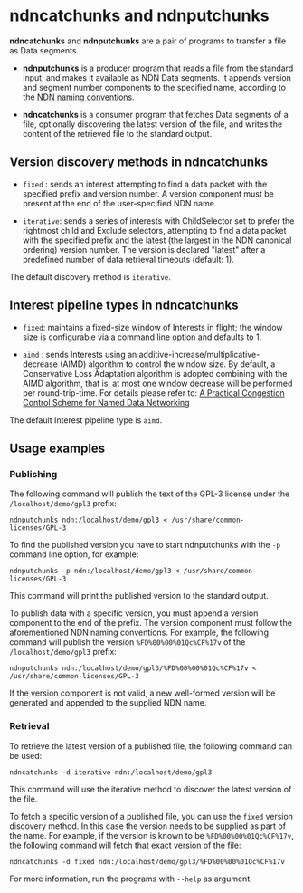 # ndncatchunks and ndnputchunks

**ndncatchunks** and **ndnputchunks** are a pair of programs to transfer a file as Data segments.

* **ndnputchunks** is a producer program that reads a file from the standard input, and makes
  it available as NDN Data segments.  It appends version and segment number components
  to the specified name, according to the
  [NDN naming conventions](http://named-data.net/publications/techreports/ndn-tr-22-ndn-memo-naming-conventions/).

* **ndncatchunks** is a consumer program that fetches Data segments of a file, optionally
  discovering the latest version of the file, and writes the content of the retrieved file to
  the standard output.

## Version discovery methods in ndncatchunks

* `fixed`    : sends an interest attempting to find a data packet with the
               specified prefix and version number. A version component must be present at the
               end of the user-specified NDN name.

* `iterative`: sends a series of interests with ChildSelector set to prefer the
               rightmost child and Exclude selectors, attempting to find a data packet with the
               specified prefix and the latest (the largest in the NDN canonical ordering)
               version number.  The version is declared "latest" after a predefined number of
               data retrieval timeouts (default: 1).

The default discovery method is `iterative`.

## Interest pipeline types in ndncatchunks

* `fixed`: maintains a fixed-size window of Interests in flight; the window size is configurable
           via a command line option and defaults to 1.

* `aimd` : sends Interests using an additive-increase/multiplicative-decrease (AIMD) algorithm to
           control the window size. By default, a Conservative Loss Adaptation algorithm is adopted
           combining with the AIMD algorithm, that is, at most one window decrease will be
           performed per round-trip-time. For details please refer to:
  [A Practical Congestion Control Scheme for Named Data
  Networking](https://www.researchgate.net/publication/306259672_A_Practical_Congestion_Control_Scheme_for_Named_Data_Networking)

The default Interest pipeline type is `aimd`.

## Usage examples

### Publishing

The following command will publish the text of the GPL-3 license under the `/localhost/demo/gpl3`
prefix:

    ndnputchunks ndn:/localhost/demo/gpl3 < /usr/share/common-licenses/GPL-3

To find the published version you have to start ndnputchunks with the `-p` command line option,
for example:

    ndnputchunks -p ndn:/localhost/demo/gpl3 < /usr/share/common-licenses/GPL-3

This command will print the published version to the standard output.

To publish data with a specific version, you must append a version component to the end of the
prefix. The version component must follow the aforementioned NDN naming conventions.
For example, the following command will publish the version `%FD%00%00%01Qc%CF%17v` of the
`/localhost/demo/gpl3` prefix:

    ndnputchunks ndn:/localhost/demo/gpl3/%FD%00%00%01Qc%CF%17v < /usr/share/common-licenses/GPL-3

If the version component is not valid, a new well-formed version will be generated and appended
to the supplied NDN name.


### Retrieval

To retrieve the latest version of a published file, the following command can be used:

    ndncatchunks -d iterative ndn:/localhost/demo/gpl3

This command will use the iterative method to discover the latest version of the file.

To fetch a specific version of a published file, you can use the `fixed` version discovery method.
In this case the version needs to be supplied as part of the name. For example, if the version
is known to be `%FD%00%00%01Qc%CF%17v`, the following command will fetch that exact version of the
file:

    ndncatchunks -d fixed ndn:/localhost/demo/gpl3/%FD%00%00%01Qc%CF%17v


For more information, run the programs with `--help` as argument.

